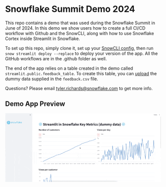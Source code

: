 # Snowflake Summit Demo 2024

This repo contains a demo that was used during the Snowflake Summit in June of 2024. In this demo we show
users how to create a full CI/CD workflow with Github and the SnowCLI, along with how to use Snowflake Cortex
inside Streamlit in Snowflake.

To set up this repo, simply clone it, set up your [SnowCLI config](https://docs.snowflake.com/en/developer-guide/snowflake-cli-v2/index),
then run ```snow streamlit deploy --replace``` to deploy your version of the app. All the GitHub workflows are in the .github folder as well.

The end of the app relies on a table created in the demo called ```streamlit.public.feedback_table```. To create this table, you can [upload](https://docs.snowflake.com/en/user-guide/data-load-web-ui) the dummy data supplied in the ```feedback.csv``` file.

Questions? Please email tyler.richards@snowflake.com to get more info.

## Demo App Preview
![File Snapshot](snapshot_app.gif)